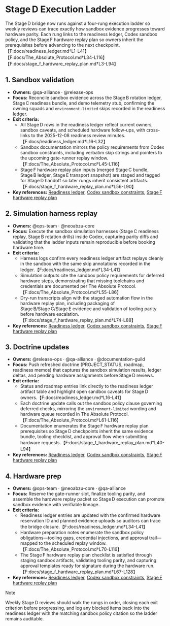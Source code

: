 # Stage D Execution Ladder

The Stage D bridge now runs against a four-rung execution ladder so weekly reviews can
trace exactly how sandbox evidence progresses toward hardware parity. Each rung links
to the readiness ledger, Codex sandbox policy, and the Stage F hardware replay plan
so owners inherit the prerequisites before advancing to the next checkpoint.【F:docs/readiness_ledger.md†L1-L41】【F:docs/The_Absolute_Protocol.md†L34-L116】【F:docs/stage_f_hardware_replay_plan.md†L3-L94】

## 1. Sandbox validation
- **Owners:** @qa-alliance · @release-ops
- **Focus:** Reconcile sandbox evidence across the Stage B rotation ledger, Stage C
  readiness bundle, and demo telemetry stub, confirming the owning squads and
  `environment-limited` skips recorded in the readiness ledger.
- **Exit criteria:**
  - All Stage D rows in the readiness ledger reflect current owners, sandbox caveats,
    and scheduled hardware follow-ups, with cross-links to the 2025-12-08 readiness
    review minutes.【F:docs/readiness_ledger.md†L16-L32】
  - Sandbox documentation mirrors the policy requirements from Codex sandbox
    constraints, including verbatim skip strings and pointers to the upcoming
    gate-runner replay window.【F:docs/The_Absolute_Protocol.md†L45-L116】
  - Stage F hardware replay plan inputs (merged Stage C bundle, Stage B ledger,
    Stage E transport snapshot) are staged and tagged for Stage D handoff so later
    rungs inherit consistent artifacts.【F:docs/stage_f_hardware_replay_plan.md†L56-L90】
- **Key references:** [Readiness ledger](readiness_ledger.md), [Codex sandbox constraints](The_Absolute_Protocol.md#codex-sandbox-constraints), [Stage F hardware replay plan](stage_f_hardware_replay_plan.md)

## 2. Simulation harness replay
- **Owners:** @ops-team · @neoabzu-core
- **Focus:** Execute the sandbox simulation harnesses (Stage C readiness replay,
  Stage B rotation drills) inside Codex, capturing parity diffs and validating that
  the ladder inputs remain reproducible before booking hardware time.
- **Exit criteria:**
  - Harness logs confirm every readiness ledger artifact replays cleanly in the
    sandbox with the same skip annotations recorded in the ledger.【F:docs/readiness_ledger.md†L34-L41】
  - Simulation outputs cite the sandbox policy requirements for deferred hardware
    steps, demonstrating that missing toolchains and credentials are documented per
    The Absolute Protocol.【F:docs/The_Absolute_Protocol.md†L55-L86】
  - Dry-run transcripts align with the staged automation flow in the hardware replay
    plan, including packaging of Stage B/Stage C/Stage E evidence and validation of
    tooling parity before hardware escalation.【F:docs/stage_f_hardware_replay_plan.md†L74-L88】
- **Key references:** [Readiness ledger](readiness_ledger.md), [Codex sandbox constraints](The_Absolute_Protocol.md#codex-sandbox-constraints), [Stage F hardware replay plan](stage_f_hardware_replay_plan.md)

## 3. Doctrine updates
- **Owners:** @release-ops · @qa-alliance · @documentation-guild
- **Focus:** Push refreshed doctrine (PROJECT_STATUS, roadmap, readiness memos) that
  captures the sandbox simulation results, ledger deltas, and pending hardware
  assignments before Stage D reviews.
- **Exit criteria:**
  - Status and roadmap entries link directly to the readiness ledger artifact table
    and highlight open sandbox caveats for Stage D owners.【F:docs/readiness_ledger.md†L16-L41】
  - Each doctrine update calls out the sandbox policy clause governing deferred
    checks, mirroring the `environment-limited` wording and hardware queue recorded
    in The Absolute Protocol.【F:docs/The_Absolute_Protocol.md†L61-L116】
  - Documentation enumerates the Stage F hardware replay plan prerequisites so Stage D
    checkpoints inherit the same evidence bundle, tooling checklist, and approval
    flow when submitting hardware requests.【F:docs/stage_f_hardware_replay_plan.md†L40-L94】
- **Key references:** [Readiness ledger](readiness_ledger.md), [Codex sandbox constraints](The_Absolute_Protocol.md#codex-sandbox-constraints), [Stage F hardware replay plan](stage_f_hardware_replay_plan.md)

## 4. Hardware prep
- **Owners:** @ops-team · @neoabzu-core · @qa-alliance
- **Focus:** Reserve the gate-runner slot, finalize tooling parity, and assemble the
  hardware replay packet so Stage D execution can promote sandbox evidence with
  verifiable lineage.
- **Exit criteria:**
  - Readiness ledger entries are updated with the confirmed hardware reservation ID
    and planned evidence uploads so auditors can trace the bridge closure.【F:docs/readiness_ledger.md†L34-L41】
  - Hardware preparation notes enumerate the sandbox policy obligations—tooling
    gaps, credential injections, and approval trail—mapped to the scheduled replay
    window.【F:docs/The_Absolute_Protocol.md†L70-L116】
  - The Stage F hardware replay plan checklist is satisfied through staging sandbox
    artifacts, validating tooling parity, and capturing approval templates ready for
    signature during the hardware run.【F:docs/stage_f_hardware_replay_plan.md†L67-L128】
- **Key references:** [Readiness ledger](readiness_ledger.md), [Codex sandbox constraints](The_Absolute_Protocol.md#codex-sandbox-constraints), [Stage F hardware replay plan](stage_f_hardware_replay_plan.md)

> [!NOTE]
> Weekly Stage D reviews should walk the rungs in order, closing each exit
> criterion before progressing, and log any blocked items back into the readiness
> ledger with the matching sandbox policy citation so the ladder remains auditable.
